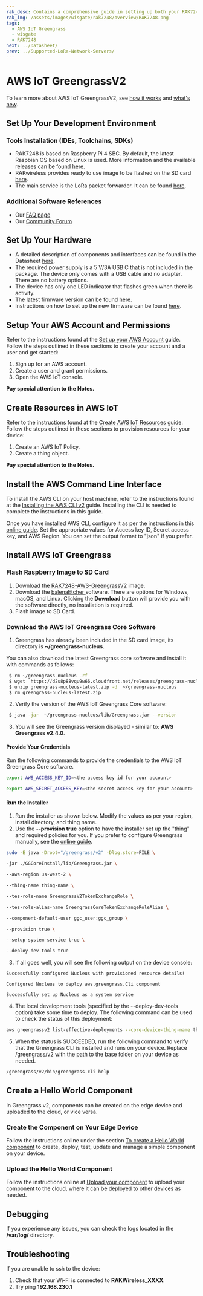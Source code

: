 ```yaml
---
rak_desc: Contains a comprehensive guide in setting up both your RAK7248 and Amazon Web Services account and permissions.
rak_img: /assets/images/wisgate/rak7248/overview/RAK7248.png
tags:
  - AWS IoT Greengrass
  - wisgate
  - RAK7248
next: ../Datasheet/
prev: ../Supported-LoRa-Network-Servers/
---
```


# AWS IoT GreengrassV2

To learn more about AWS IoT GreengrassV2, see [how it works](https://docs.aws.amazon.com/greengrass/v2/developerguide/how-it-works.html) and [what's new](https://docs.aws.amazon.com/greengrass/v2/developerguide/greengrass-v2-whats-new.html).

## Set Up Your Development Environment

### Tools Installation (IDEs, Toolchains, SDKs)

- RAK7248 is based on Raspberry Pi 4 SBC. By default, the latest Raspbian OS based on Linux is used. More information and the available releases can be found [here](https://www.raspberrypi.com/software/).
- RAKwireless provides ready to use image to be flashed on the SD card [here](https://downloads.rakwireless.com/LoRa/AWS_GreengrassV2/RAK7248-AWS-GreengrassV2.zip).
- The main service is the LoRa packet forwarder. It can be found [here](https://github.com/Lora-net/packet_forwarder).

### Additional Software References

- Our [FAQ page](https://docs.rakwireless.com/Knowledge-Hub/FAQs/)
- Our [Community Forum](https://forum.rakwireless.com/?utm_source=Docs&utm_medium=Docsheader&utm_campaign=RAKDocs)

## Set Up Your Hardware

<rk-img
  src="/assets/images/wisgate/rak7248/supported-lora-network-servers/greengrass/1.hardware-setup.png"
  width="70%"
  caption="RAK7248 Interfaces"
/>

- A detailed description of components and interfaces can be found in the Datasheet [here](https://docs.rakwireless.com/Product-Categories/WisGate/RAK7248/Datasheet/#overview).
- The required power supply is a 5 V/3A USB C that is not included in the package. The device only comes with a USB cable and no adapter. There are no battery options.
- The device has only one LED indicator that flashes green when there is activity.
- The latest firmware version can be found [here](https://downloads.rakwireless.com/LoRa/RAK7248/Firmware/RAK7248_Latest_Firmware.zip).
- Instructions on how to set up the new firmware can be found [here](https://docs.rakwireless.com/Knowledge-Hub/Learn/WisGate-Developer-Gateway-Firmware-Burning/).

## Setup Your AWS Account and Permissions

Refer to the instructions found at the [Set up your AWS Account](https://docs.aws.amazon.com/iot/latest/developerguide/setting-up.html) guide. Follow the steps outlined in these sections to create your account and a user and get started:

1. Sign up for an AWS account.
2. Create a user and grant permissions.
3. Open the AWS IoT console.

**Pay special attention to the Notes.**

## Create Resources in AWS IoT

Refer to the instructions found at the [Create AWS IoT Resources](https://docs.aws.amazon.com/iot/latest/developerguide/create-iot-resources.html) guide. Follow the steps outlined in these sections to provision resources for your device:

1. Create an AWS IoT Policy.
2. Create a thing object.

**Pay special attention to the Notes.**


## Install the AWS Command Line Interface

To install the AWS CLI on your host machine, refer to the instructions found at the [Installing the AWS CLI v2](https://docs.aws.amazon.com/cli/latest/userguide/install-cliv2.html) guide. Installing the CLI is needed to complete the instructions in this guide.

Once you have installed AWS CLI, configure it as per the instructions in this [online guide](https://docs.aws.amazon.com/cli/latest/userguide/cli-configure-quickstart.html#cli-configure-quickstart-config). Set the appropriate values for Access key ID, Secret access key, and AWS Region. You can set the output format to "json" if you prefer.



## Install AWS IoT Greengrass

### Flash Raspberry Image to SD Card

1. Download the [RAK7248-AWS-GreengrassV2](https://downloads.rakwireless.com/LoRa/AWS_GreengrassV2/RAK7248-AWS-GreengrassV2.zip) image.
2. Download the [balenaEtcher ](https://www.balena.io/etcher/)software. There are options for Windows, macOS, and Linux. Clicking the **Download** button will provide you with the software directly, no installation is required.
3. Flash image to SD Card.

<rk-img
  src="/assets/images/wisgate/rak7248/supported-lora-network-servers/greengrass/2.etcher.jpg"
  width="70%"
  caption="Flashing Raspberry Pi Image"
/>
### Download the AWS IoT Greengrass Core Software

1. Greengrass has already been included in the SD card image, its directory is **~/greengrass-nucleus**.

You can also download the latest Greengrass core software and install it with commands as follows:

```bash
 $ rm ~/greengrass-nucleus -rf
 $ wget  https://d2s8p88vqu9w66.cloudfront.net/releases/greengrass-nucleus-latest.zip
 $ unzip greengrass-nucleus-latest.zip -d  ~/greengrass-nucleus
 $ rm greengrass-nucleus-latest.zip
```

2. Verify the version of the AWS IoT Greengrass Core software:

```bash
 $ java -jar  ~/greengrass-nucleus/lib/Greengrass.jar --version
```

3. You will see the Greengrass version displayed - similar to: **AWS Greengrass v2.4.0**.

#### Provide Your Credentials

Run the following commands to provide the credentials to the AWS IoT Greengrass Core software.

```bash
export AWS_ACCESS_KEY_ID=<the access key id for your account>
```

```bash
export AWS_SECRET_ACCESS_KEY=<the secret access key for your account>
```

#### Run the Installer

1. Run the installer as shown below. Modify the values as per your region, install directory, and thing name.
2. Use the **--provision true** option to have the installer set up the "thing" and required policies for you. If you prefer to configure Greengrass manually, see the [online guide](https://docs.aws.amazon.com/greengrass/v2/developerguide/manual-installation.html).

```bash
sudo -E java -Droot="/greengrass/v2" -Dlog.store=FILE \

-jar ./GGCoreInstall/lib/Greengrass.jar \

--aws-region us-west-2 \

--thing-name thing-name \

--tes-role-name GreengrassV2TokenExchangeRole \

--tes-role-alias-name GreengrassCoreTokenExchangeRoleAlias \

--component-default-user ggc_user:ggc_group \

--provision true \

--setup-system-service true \

--deploy-dev-tools true
```

3. If all goes well, you will see the following output on the device console:

```
Successfully configured Nucleus with provisioned resource details!

Configured Nucleus to deploy aws.greengrass.Cli component

Successfully set up Nucleus as a system service
```

4. The local development tools (specified by the --deploy-dev-tools option) take some time to deploy. The following command can be used to check the status of this deployment:

```bash
aws greengrassv2 list-effective-deployments --core-device-thing-name thing-name
```

5. When the status is SUCCEEDED, run the following command to verify that the Greengrass CLI is installed and runs on your device. Replace /greengrass/v2 with the path to the base folder on your device as needed.

```bash
/greengrass/v2/bin/greengrass-cli help
```

## Create a Hello World Component

In Greengrass v2, components can be created on the edge device and uploaded to the cloud, or vice versa.

### Create the Component on Your Edge Device

Follow the instructions online under the section [To create a Hello World component](https://docs.aws.amazon.com/greengrass/v2/developerguide/getting-started.html) to create, deploy, test, update and manage a simple component on your device.

### Upload the Hello World Component

Follow the instructions online at [Upload your component](https://docs.aws.amazon.com/greengrass/v2/developerguide/getting-started.html) to upload your component to the cloud, where it can be deployed to other devices as needed.


## Debugging

If you experience any issues, you can check the logs located in the **/var/log/** directory.

## Troubleshooting

If you are unable to ssh to the device:

1. Check that your Wi-Fi is connected to **RAKWireless_XXXX**.
2. Try ping **192.168.230.1**
